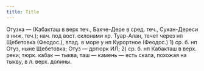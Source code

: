 ```yaml
---
title: Title
---
```


Отузка — (Кабакташ в верх теч., Бахче-Дере в сред. теч., Сукан-Дереси в ниж.
теч.); нач. под вост. склонами хр. Туар-Алан, течет через нп Щебетовка
(Феодос.), впад. в море у нп Курортное (Феодос.) 1) ср. б. нп Отуз, ныне
Щебетовка; Отуз — дртюрк ИЛ; 2) ср. б. нп Кабакташ в верх. реки; тюрк. кабак —
тыква, таш — камень — есть скала, похожая на тыкву, в л. верх. долины.
